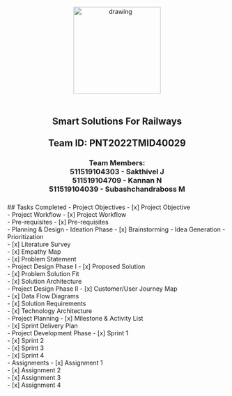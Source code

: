<br>
    <div align="center">
        <img src="https://upload.wikimedia.org/wikipedia/commons/5/51/IBM_logo.svg"  align="center" alt="drawing" width="200" />
        <h2 align="center" style="margin-top:50px"> Smart Solutions For Railways
        <br><br>Team ID: PNT2022TMID40029</h2>
<h3>Team Members:<br>
511519104303 - Sakthivel J<br>
511519104709 - Kannan N<br>
511519104039 - Subashchandraboss M<h3> 
</div>
## Tasks Completed 
- Project Objectives
    - [x] Project Objective<br>
- Project Workflow
    - [x] Project Workflow<br>
- Pre-requisites
    - [x] Pre-requisites<br>
- Planning & Design
    - Ideation Phase
        -  [x] Brainstorming - Idea Generation - Prioritization<br>
        -  [x] Literature Survey <br>
        -  [x] Empathy Map <br>
        -  [x] Problem Statement <br>
    - Project Design Phase I
        - [x] Proposed Solution <br>
        - [x] Problem Solution Fit <br>
        - [x] Solution Architecture <br>
    - Project Design Phase II
        - [x] Customer/User Journey Map <br>
        - [x] Data Flow Diagrams <br>
        - [x] Solution Requirements  <br>
        - [x] Technology Architecture <br>
    - Project Planning
        - [x] Milestone & Activity List<br>
        - [x] Sprint Delivery Plan<br>
- Project Development Phase
    - [x] Sprint 1<br>
    - [x] Sprint 2<br>
    - [x] Sprint 3<br>
    - [x] Sprint 4<br>
- Assignments
    -  [x] Assignment 1 <br>
    -  [x] Assignment 2  <br>    
    -  [x] Assignment 3  <br> 
    -  [x] Assignment 4  <br> 
<br>
 


